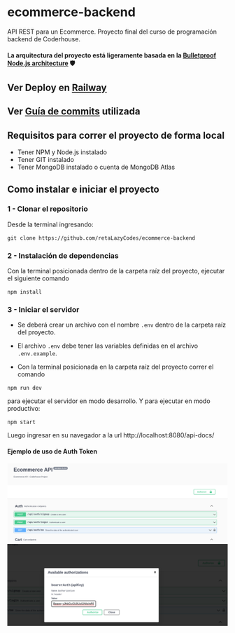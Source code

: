 # ecommerce-backend
API REST para un Ecommerce. Proyecto final del curso de programación backend de Coderhouse.
#### La arquitectura del proyecto está ligeramente basada en la [Bulletproof Node.js architecture](https://softwareontheroad.com/ideal-nodejs-project-structure/?utm_source=github&utm_medium=readme) 🛡️

## Ver Deploy en [Railway](https://ecommerce-backend-production-8334.up.railway.app/api-docs/)

## Ver [Guía de commits](https://github.com/retaLazyCodes/guia-commits) utilizada

## Requisitos para correr el proyecto de forma local
- Tener NPM y Node.js instalado
- Tener GIT instalado
- Tener MongoDB instalado o cuenta de MongoDB Atlas

## Como instalar e iniciar el proyecto

### 1 - Clonar el repositorio

Desde la terminal ingresando:

```
git clone https://github.com/retaLazyCodes/ecommerce-backend
```

### 2 - Instalación de dependencias

Con la terminal posicionada dentro de la carpeta raíz del proyecto, ejecutar el siguiente comando

```
npm install
```

### 3 - Iniciar el servidor

- Se deberá crear un archivo con el nombre `.env` dentro de la carpeta raíz del proyecto.
- El archivo `.env` debe tener las variables definidas en el archivo `.env.example`.


- Con la terminal posicionada en la  carpeta raíz del proyecto correr el comando
```
npm run dev
```
para ejecutar el servidor en modo desarrollo. 
Y para ejecutar en modo productivo:
```
npm start
```
Luego ingresar en su navegador a la url http://localhost:8080/api-docs/

#### Ejemplo de uso de Auth Token

<img src="./screen1.png" width="900px" alt="vista open api1"/>
<img src="./screen2.png" width="900px" alt="vista open api2"/>